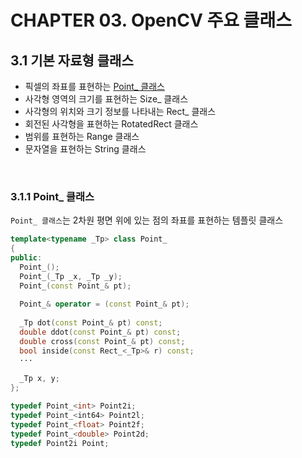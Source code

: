 # CHAPTER 03. OpenCV 주요 클래스

## 3.1 기본 자료형 클래스

* 픽셀의 좌표를 표현하는 [Point_ 클래스](https://github.com/cje172/Computer-Vision/blob/main/CHAPTER_03/study.md#311-point_-%ED%81%B4%EB%9E%98%EC%8A%A4%ED%81%B4%EB%9E%98%EC%8A%A4)
* 사각형 영역의 크기를 표현하는 Size_ 클래스
* 사각형의 위치와 크기 정보를 나타내는 Rect_ 클래스
* 회전된 사각형을 표현하는 RotatedRect 클래스
* 범위를 표현하는 Range 클래스
* 문자열을 표현하는 String 클래스

<br/>

### 3.1.1 Point_ 클래스

`Point_ 클래스`는 2차원 평면 위에 있는 점의 좌표를 표현하는 템플릿 클래스

```c++
template<typename _Tp> class Point_
{
public:
  Point_();
  Point_(_Tp _x, _Tp _y);
  Point_(const Point_& pt);
  
  Point_& operator = (const Point_& pt);
  
  _Tp dot(const Point_& pt) const;
  double ddot(const Point_& pt) const;
  double cross(const Point_& pt) const;
  bool inside(const Rect_<_Tp>& r) const;
  ···
  
  _Tp x, y;
};

typedef Point_<int> Point2i;
typedef Point_<int64> Point2l;
typedef Point_<float> Point2f;
typedef Point_<double> Point2d;
typedef Point2i Point;
```

